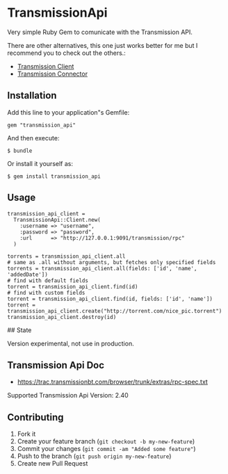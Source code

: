 # TransmissionApi

Very simple Ruby Gem to comunicate with the Transmission API.

There are other alternatives, this one just works better for me but I recommend you to check out the others.:

* [Transmission Client](https://github.com/dsander/transmission-client)
* [Transmission Connector](https://github.com/mattissf/transmission-connector)


## Installation

Add this line to your application"s Gemfile:

    gem "transmission_api"

And then execute:

    $ bundle

Or install it yourself as:

    $ gem install transmission_api

## Usage

    transmission_api_client =
      TransmissionApi::Client.new(
        :username => "username",
        :password => "password",
        :url      => "http://127.0.0.1:9091/transmission/rpc"
      )

    torrents = transmission_api_client.all
    # same as .all without arguments, but fetches only specified fields
    torrents = transmission_api_client.all(fields: ['id', 'name', 'addedDate'])
    # find with default fields
    torrent = transmission_api_client.find(id)
    # find with custom fields
    torrent = transmission_api_client.find(id, fields: ['id', 'name'])
    torrent = transmission_api_client.create("http://torrent.com/nice_pic.torrent")
    transmission_api_client.destroy(id)

## State

Version experimental, not use in production.

## Transmission Api Doc

* https://trac.transmissionbt.com/browser/trunk/extras/rpc-spec.txt

Supported Transmission Api Version: 2.40

## Contributing

1. Fork it
2. Create your feature branch (`git checkout -b my-new-feature`)
3. Commit your changes (`git commit -am "Added some feature"`)
4. Push to the branch (`git push origin my-new-feature`)
5. Create new Pull Request
